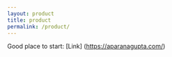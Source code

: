 ```yaml
---
layout: product
title: product
permalink: /product/
---
```


Good place to start: [Link] (https://aparanagupta.com/)
